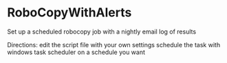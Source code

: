 # RoboCopyWithAlerts
Set up a scheduled robocopy job with a nightly email log of results

Directions:
edit the script file with your own settings
schedule the task with windows task scheduler on a schedule you want
